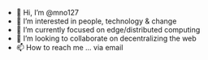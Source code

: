 - 👋 Hi, I’m @mno127
- 👀 I’m interested in people, technology & change
- 🌱 I’m currently focused on edge/distributed computing
- 💞️ I’m looking to collaborate on decentralizing the web
- 📫 How to reach me ... via email

<!---
mno127/mno127 is a ✨ special ✨ repository because its `README.md` (this file) appears on your GitHub profile.
You can click the Preview link to take a look at your changes.
--->
